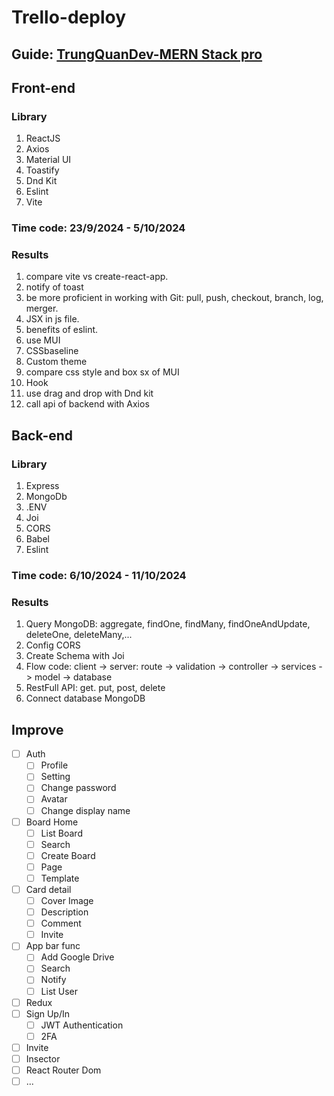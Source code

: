 # Trello-deploy

## Guide: [TrungQuanDev-MERN Stack pro](https://www.youtube.com/watch?v=c1ALsN8-JA4&list=PLP6tw4Zpj-RJP2-YrhtkWqObMQ-AA4TDy&index=1&pp=iAQB)

## Front-end
### Library
1. ReactJS
2. Axios
3. Material UI
4. Toastify
5. Dnd Kit
6. Eslint
7. Vite

### Time code: 23/9/2024 - 5/10/2024

### Results
1. compare vite vs create-react-app.
2. notify of toast
3. be more proficient in working with Git: pull, push, checkout, branch, log, merger.
4. JSX in js file.
5. benefits of eslint.
6. use MUI
7. CSSbaseline
8. Custom theme
9. compare css style and box sx of MUI
10. Hook
11. use drag and drop with Dnd kit
12. call api of backend with Axios

## Back-end
### Library
1. Express
2. MongoDb
3. .ENV
4. Joi
5. CORS
6. Babel
7. Eslint

### Time code: 6/10/2024 - 11/10/2024

### Results
1. Query MongoDB: aggregate, findOne, findMany, findOneAndUpdate, deleteOne, deleteMany,...
2. Config CORS
3. Create Schema with Joi
4. Flow code: client -> server: route -> validation -> controller -> services -> model -> database
5. RestFull API: get. put, post, delete
6. Connect database MongoDB

## Improve
- [ ] Auth
  - [ ] Profile
  - [ ] Setting
  - [ ] Change password
  - [ ] Avatar
  - [ ] Change display name
- [ ] Board Home
  - [ ] List Board
  - [ ] Search
  - [ ] Create Board
  - [ ] Page
  - [ ] Template
- [ ] Card detail
  - [ ] Cover Image
  - [ ] Description
  - [ ] Comment
  - [ ] Invite
- [ ] App bar func
  - [ ] Add Google Drive
  - [ ] Search
  - [ ] Notify
  - [ ] List User
- [ ] Redux
- [ ] Sign Up/In
  - [ ] JWT Authentication
  - [ ] 2FA
- [ ] Invite
- [ ] Insector
- [ ] React Router Dom
- [ ] ...
